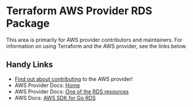 # Terraform AWS Provider RDS Package
<!-- markdownlint-disable MD026 -->
This area is primarily for AWS provider contributors and maintainers. For information on _using_ Terraform and the AWS provider, see the links below.


## Handy Links
* [Find out about contributing](../../../docs/contributing) to the AWS provider!
* AWS Provider Docs: [Home](https://registry.terraform.io/providers/hashicorp/aws/latest/docs)
* AWS Provider Docs: [One of the RDS resources](https://registry.terraform.io/providers/hashicorp/aws/latest/docs/resources/rds_cluster)
* AWS Docs: [AWS SDK for Go RDS](https://docs.aws.amazon.com/sdk-for-go/api/service/rds/)
